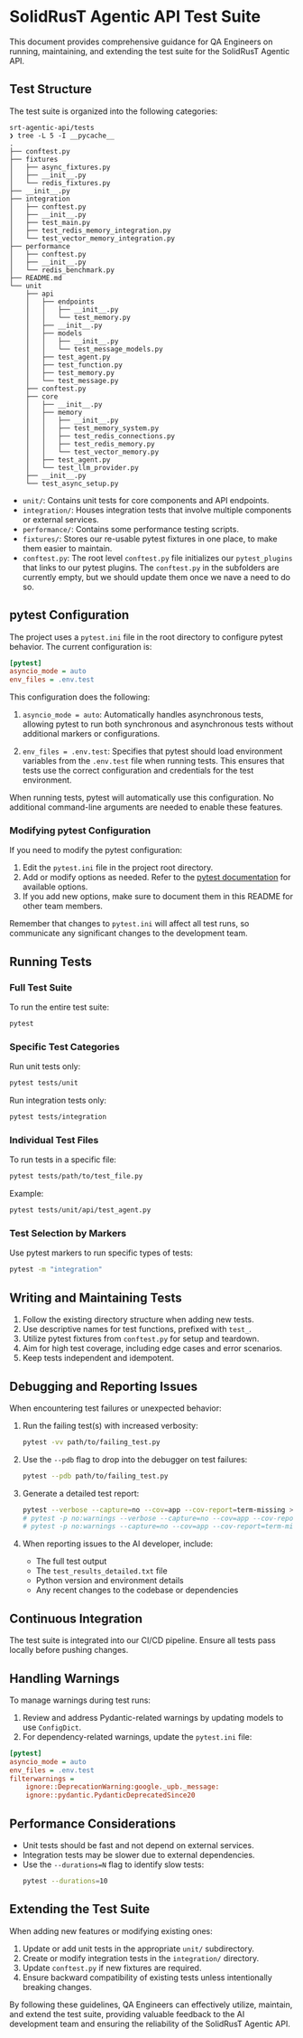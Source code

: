 # SolidRusT Agentic API Test Suite

This document provides comprehensive guidance for QA Engineers on running, maintaining, and extending the test suite for the SolidRusT Agentic API.

## Test Structure

The test suite is organized into the following categories:

```
srt-agentic-api/tests
❯ tree -L 5 -I __pycache__
.
├── conftest.py
├── fixtures
│   ├── async_fixtures.py
│   ├── __init__.py
│   └── redis_fixtures.py
├── __init__.py
├── integration
│   ├── conftest.py
│   ├── __init__.py
│   ├── test_main.py
│   ├── test_redis_memory_integration.py
│   └── test_vector_memory_integration.py
├── performance
│   ├── conftest.py
│   ├── __init__.py
│   └── redis_benchmark.py
├── README.md
└── unit
    ├── api
    │   ├── endpoints
    │   │   ├── __init__.py
    │   │   └── test_memory.py
    │   ├── __init__.py
    │   ├── models
    │   │   ├── __init__.py
    │   │   └── test_message_models.py
    │   ├── test_agent.py
    │   ├── test_function.py
    │   ├── test_memory.py
    │   └── test_message.py
    ├── conftest.py
    ├── core
    │   ├── __init__.py
    │   ├── memory
    │   │   ├── __init__.py
    │   │   ├── test_memory_system.py
    │   │   ├── test_redis_connections.py
    │   │   ├── test_redis_memory.py
    │   │   └── test_vector_memory.py
    │   ├── test_agent.py
    │   └── test_llm_provider.py
    ├── __init__.py
    └── test_async_setup.py
```

- `unit/`: Contains unit tests for core components and API endpoints.
- `integration/`: Houses integration tests that involve multiple components or external services.
- `performance/`: Contains some performance testing scripts.
- `fixtures/`: Stores our re-usable pytest fixtures in one place, to make them easier to maintain.
- `conftest.py`: The root level `conftest.py` file initializes our `pytest_plugins` that links to our pytest plugins. The `conftest.py` in the subfolders are currently empty, but we should update them once we nave a need to do so.

## pytest Configuration

The project uses a `pytest.ini` file in the root directory to configure pytest behavior. The current configuration is:

```ini
[pytest]
asyncio_mode = auto
env_files = .env.test
```

This configuration does the following:

1. `asyncio_mode = auto`: Automatically handles asynchronous tests, allowing pytest to run both synchronous and asynchronous tests without additional markers or configurations.

2. `env_files = .env.test`: Specifies that pytest should load environment variables from the `.env.test` file when running tests. This ensures that tests use the correct configuration and credentials for the test environment.

When running tests, pytest will automatically use this configuration. No additional command-line arguments are needed to enable these features.

### Modifying pytest Configuration

If you need to modify the pytest configuration:

1. Edit the `pytest.ini` file in the project root directory.
2. Add or modify options as needed. Refer to the [pytest documentation](https://docs.pytest.org/en/stable/reference/customize.html) for available options.
3. If you add new options, make sure to document them in this README for other team members.

Remember that changes to `pytest.ini` will affect all test runs, so communicate any significant changes to the development team.

## Running Tests

### Full Test Suite

To run the entire test suite:

```bash
pytest
```

### Specific Test Categories

Run unit tests only:
```bash
pytest tests/unit
```

Run integration tests only:
```bash
pytest tests/integration
```

### Individual Test Files

To run tests in a specific file:
```bash
pytest tests/path/to/test_file.py
```

Example:
```bash
pytest tests/unit/api/test_agent.py
```

### Test Selection by Markers

Use pytest markers to run specific types of tests:
```bash
pytest -m "integration"
```

## Writing and Maintaining Tests

1. Follow the existing directory structure when adding new tests.
2. Use descriptive names for test functions, prefixed with `test_`.
3. Utilize pytest fixtures from `conftest.py` for setup and teardown.
4. Aim for high test coverage, including edge cases and error scenarios.
5. Keep tests independent and idempotent.

## Debugging and Reporting Issues

When encountering test failures or unexpected behavior:

1. Run the failing test(s) with increased verbosity:
   ```bash
   pytest -vv path/to/failing_test.py
   ```

2. Use the `--pdb` flag to drop into the debugger on test failures:
   ```bash
   pytest --pdb path/to/failing_test.py
   ```

3. Generate a detailed test report:
   ```bash
   pytest --verbose --capture=no --cov=app --cov-report=term-missing > test_results_detailed.txt
   # pytest -p no:warnings --verbose --capture=no --cov=app --cov-report=term-missing | tee logs/test_results_detailed.txt
   # pytest -p no:warnings --capture=no --cov=app --cov-report=term-missing > test_results_detailed.txt
   ```

4. When reporting issues to the AI developer, include:
   - The full test output
   - The `test_results_detailed.txt` file
   - Python version and environment details
   - Any recent changes to the codebase or dependencies

## Continuous Integration

The test suite is integrated into our CI/CD pipeline. Ensure all tests pass locally before pushing changes.

## Handling Warnings

To manage warnings during test runs:

1. Review and address Pydantic-related warnings by updating models to use `ConfigDict`.
2. For dependency-related warnings, update the `pytest.ini` file:

```ini
[pytest]
asyncio_mode = auto
env_files = .env.test
filterwarnings =
    ignore::DeprecationWarning:google._upb._message:
    ignore::pydantic.PydanticDeprecatedSince20
```

## Performance Considerations

- Unit tests should be fast and not depend on external services.
- Integration tests may be slower due to external dependencies.
- Use the `--durations=N` flag to identify slow tests:
  ```bash
  pytest --durations=10
  ```

## Extending the Test Suite

When adding new features or modifying existing ones:

1. Update or add unit tests in the appropriate `unit/` subdirectory.
2. Create or modify integration tests in the `integration/` directory.
3. Update `conftest.py` if new fixtures are required.
4. Ensure backward compatibility of existing tests unless intentionally breaking changes.

By following these guidelines, QA Engineers can effectively utilize, maintain, and extend the test suite, providing valuable feedback to the AI development team and ensuring the reliability of the SolidRusT Agentic API.
